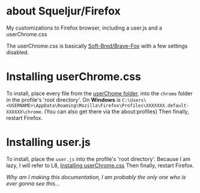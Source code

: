 # about Squeljur/Firefox
My customizations to Firefox browser, including a user.js and a userChrome.css 

The userChrome.css is basically [Soft-Bred/Brave-Fox](https://github.com/Soft-Bred/Brave-Fox/) with a few settings disabled.

# Installing userChrome.css
To install, place every file from the [userChome folder](https://github.com/Squeljur/Firefox/tree/main/userChrome), into the `chrome` folder in the profile's 'root directory'.
On **Windows** is `C:\Users\<USERNAME>\AppData\Roaming\Mozilla\Firefox\Profiles\XXXXXXX.default-XXXXXX\chrome`. (You can also get there via the about:profiles)
Then finally, restart Firefox.

# Installing user.js
To install, place the `user.js` into the profile's 'root directory'.
Because I am lazy, I will refer to L8, [Installing userChrome.css](#installing-userchromecss)
Then finally, restart Firefox.

*Why am I making this documentation, I am probably the only one who is ever gonna see this...*
